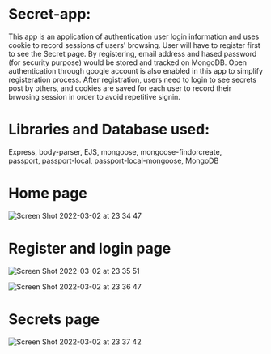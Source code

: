 # Secret-app:
This app is an application of authentication user login information and uses cookie to record sessions of users' browsing. User will have to register first to see the Secret page. By registering, email address and hased password (for security purpose) would be stored and tracked on MongoDB. Open authentication through google account is also enabled in this app to simplify registeration process. After registration, users need to login to see secrets post by others, and cookies are saved for each user to record their brwosing session in order to avoid repetitive signin.

# Libraries and Database used:
Express, body-parser, EJS, mongoose, mongoose-findorcreate,<br> 
passport, passport-local, passport-local-mongoose, MongoDB

# Home page
![Screen Shot 2022-03-02 at 23 34 47](https://user-images.githubusercontent.com/64502448/156496866-2e063793-7f92-40fc-9e81-0dc20bd26c41.png)

# Register and login page
![Screen Shot 2022-03-02 at 23 35 51](https://user-images.githubusercontent.com/64502448/156496976-4d2f9dc8-d642-4ecd-91a0-d7eaf6b9399e.png)

![Screen Shot 2022-03-02 at 23 36 47](https://user-images.githubusercontent.com/64502448/156497066-6ad064c0-83d5-4c49-9e14-75d80aa7c71e.png)

# Secrets page
![Screen Shot 2022-03-02 at 23 37 42](https://user-images.githubusercontent.com/64502448/156497143-95c6ead7-19f7-4da6-a1fb-9c699be3d3ad.png)
